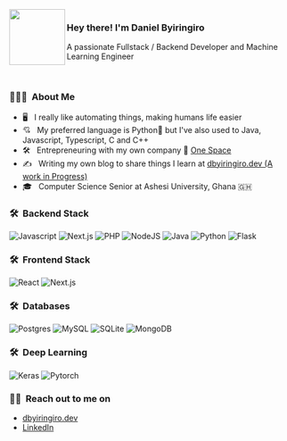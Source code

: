 <img align="left" width="100" height="100" src="https://avatars.githubusercontent.com/u/99030493?v=4">
<h3> Hey there! I'm Daniel Byiringiro</h3>
<p>A passionate Fullstack / Backend Developer and Machine Learning Engineer</p>
<br/>
<h3> 👨🏻‍💻 &nbsp;About Me </h3>

- 🖥 &nbsp; I really like automating things, making humans life easier
- 💘 &nbsp; My preferred language is Python💎 but I've also used to Java, Javascript, Typescript, C and C++
- 🛠 &nbsp; Entrepreneuring with my own company 🎯 [One Space](https://one-space.tech)
- ✍️ &nbsp; Writing my own blog to share things I learn at [dbyiringiro.dev (A work in Progress)]()
- 🎓 &nbsp; Computer Science Senior at Ashesi University, Ghana 🇬🇭

<h3> 🛠 &nbsp;Backend Stack</h3>

![Javascript](https://img.shields.io/badge/JavaScript-CC342D?style=for-the-badge&logo=javascript&logoColor=white)
![Next.js](https://img.shields.io/badge/Next.js-CC342D?style=for-the-badge&logo=next.js&logoColor=white)
![PHP](https://img.shields.io/badge/PHP-00ADD8?style=for-the-badge&logo=php&logoColor=white)
![NodeJS](https://img.shields.io/badge/Node.js-43853D?style=for-the-badge&logo=node.js&logoColor=white)
![Java](https://img.shields.io/badge/Java-ED8B00?style=for-the-badge&logo=openjdk&logoColor=white)
![Python](https://img.shields.io/badge/Python-0095D5?&style=for-the-badge&logo=python&logoColor=white)
![Flask](https://img.shields.io/badge/Flask-0095D5?&style=for-the-badge&logo=flask&logoColor=white)

<h3> 🛠 &nbsp;Frontend Stack</h3>

![React](https://img.shields.io/badge/React-20232A?style=for-the-badge&logo=react&logoColor=61DAFB)
![Next.js](https://img.shields.io/badge/Next.js-CC342D?style=for-the-badge&logo=next.js&logoColor=white)

<h3> 🛠 &nbsp;Databases</h3>

![Postgres](https://img.shields.io/badge/PostgreSQL-316192?style=for-the-badge&logo=postgresql&logoColor=white)
![MySQL](https://img.shields.io/badge/MySQL-00000F?style=for-the-badge&logo=mysql&logoColor=white)
![SQLite](https://img.shields.io/badge/sqlite-%2307405e.svg?style=for-the-badge&logo=sqlite&logoColor=white)
![MongoDB](https://img.shields.io/badge/MongoDB-4EA94B?style=for-the-badge&logo=mongodb&logoColor=white)

<h3> 🛠 &nbsp;Deep Learning</h3>

![Keras](https://img.shields.io/badge/Keras-316192?style=for-the-badge&logo=keras&logoColor=white)
![Pytorch](https://img.shields.io/badge/Pytorch-00000F?style=for-the-badge&logo=pytorch&logoColor=white)
  
 <h3> 🤝🏻 &nbsp;Reach out to me on</h3>

 - [dbyiringiro.dev]()
 - [LinkedIn](https://www.linkedin.com/in/dbyiri/)


<!---
danielbyiringiro/danielbyiringiro is a ✨ special ✨ repository because its `README.md` (this file) appears on your GitHub profile.
You can click the Preview link to take a look at your changes.
--->
